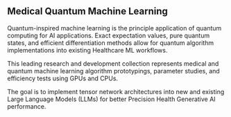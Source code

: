 ## Medical Quantum Machine Learning
Quantum-inspired machine learning is the principle application of quantum computing for AI applications. Exact expectation values, pure quantum states, and efficient differentiation methods allow for quantum algorithm implementations into existing Healthcare ML workflows.

This leading research and development collection represents medical and quantum machine learning algorithm prototypings, parameter studies, and efficiency tests using GPUs and CPUs.

The goal is to implement tensor network architectures into new and existing Large Language Models (LLMs) for better Precision Health Generative AI performance.
